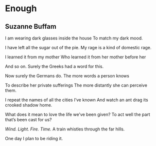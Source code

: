 # Enough
## Suzanne Buffam
I am wearing dark glasses inside the house
To match my dark mood.

I have left all the sugar out of the pie.
My rage is a kind of domestic rage.

I learned it from my mother
Who learned it from her mother before her

And so on.
Surely the Greeks had a word for this.

Now surely the Germans do.
The more words a person knows

To describe her private sufferings
The more distantly she can perceive them.

I repeat the names of all the cities I’ve known
And watch an ant drag its crooked shadow home.

What does it mean to love the life we’ve been given?
To act well the part that’s been cast for us?

 _Wind. Light. Fire. Time._
A train whistles through the far hills.

One day I plan to be riding it.